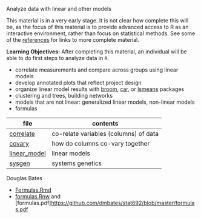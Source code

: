 Analyze data with linear and other models

This material is in a very early stage. It is not clear how complete this will be,
as the focus of this material is to provide advanced access to R as an interactive
environment, rather than focus on statistical methods. See some of the
[references](../reference.md) for links to more complete material.

**Learning Objectives:** After completing this material, an individual will be able to
do first steps to analyze data in `R`.

- correlate measurements and compare across groups using linear models
- develop annotated plots that reflect project design
- organize linear model results with [broom](https://github.com/tidyverse/broom), [car](https://cran.r-project.org/web/packages/car/index.html), or [lsmeans](https://github.com/rvlenth/lsmeans) packages
- clustering and trees, building networks
- models that are not linear: generalized linear models, non-linear models
- formulas

file | contents
---- | --------
[correlate](correlate.Rmd) | co-relate variables (columns) of data
[covary](covary.Rmd) | how do columns co-vary together
[linear_model](linear_model.Rmd) | linear models
[sysgen](sysgen.md) | systems genetics

Douglas Bates

- [Formulas.Rmd](https://github.com/dmbates/stat692/blob/master/Formulas.Rmd)
- [formulas.Rnw](https://github.com/dmbates/stat692/blob/master/formulas.Rnw) and [formulas.pdf]https://github.com/dmbates/stat692/blob/master/formulas.pdf
